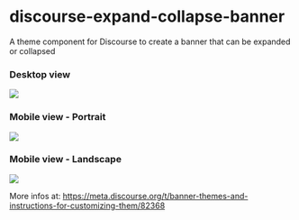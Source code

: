 # discourse-expand-collapse-banner
A theme component for Discourse to create a banner that can be expanded or collapsed

### Desktop view
<img src="https://meta-s3-cdn.freetls.fastly.net/original/3X/0/6/069a2b79ab73e2ef7bcb255df757db2d9e143fd9.gif">

### Mobile view - Portrait
<img src="https://meta-s3-cdn.freetls.fastly.net/original/3X/9/4/940b768d5d31b8e4174e69fc2391b3815f9a696e.gif">

### Mobile view - Landscape
<img src="https://meta-s3-cdn.freetls.fastly.net/original/3X/6/7/678957cf757bfab76ea9562c9391bd67f92d2753.gif">

More infos at: https://meta.discourse.org/t/banner-themes-and-instructions-for-customizing-them/82368
